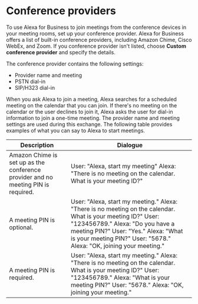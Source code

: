 # Conference providers<a name="conference-providers"></a>

To use Alexa for Business to join meetings from the conference devices in your meeting rooms, set up your conference provider\. Alexa for Business offers a list of built\-in conference providers, including Amazon Chime, Cisco WebEx, and Zoom\. If you conference provider isn't listed, choose **Custom conference provider** and specify the details\.

The conference provider contains the following settings:
+ Provider name and meeting 
+ PSTN dial\-in
+ SIP/H323 dial\-in 

When you ask Alexa to join a meeting, Alexa searches for a scheduled meeting on the calendar that you can join\. If there's no meeting on the calendar or the user declines to join it, Alexa asks the user for dial\-in information to join a one\-time meeting\. The provider name and meeting settings are used during this exchange\. The following table provides examples of what you can say to Alexa to start meetings\.


| Description | Dialogue | 
| --- | --- | 
| Amazon Chime is set up as the conference provider and no meeting PIN is required\. |  User: "Alexa, start my meeting" Alexa: "There is no meeting on the calendar\. What is your <Amazon Chime> meeting ID?"  | 
| A meeting PIN is optional\. |  User: "Alexa, start my meeting\." Alexa: "There is no meeting on the calendar\. What is your <provider name> meeting ID?" User: "123456789\." Alexa: "Do you have a meeting PIN?" User: "Yes\." Alexa: "What is your meeting PIN?" User: "5678\." Alexa: "OK, joining your meeting\."  | 
| A meeting PIN is required\. |  User: "Alexa, start my meeting\." Alexa: "There is no meeting on the calendar\. What is your <provider name> meeting ID?" User: "123456789\." Alexa: "What is your meeting PIN?" User: "5678\." Alexa: "OK, joining your meeting\."  | 